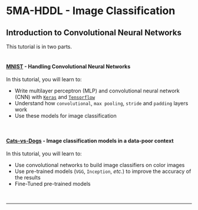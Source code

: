 # 5MA-HDDL - Image Classification
## Introduction to Convolutional Neural Networks


This tutorial is in two parts.
<br><br>

#### [MNIST](MNIST.ipynb) - Handling Convolutional Neural Networks

In this tutorial, you will learn to: 
* Write multilayer perceptron (MLP) and convolutional neural network (CNN) with [`Keras`](https://keras.io/) and [`Tensorflow`](https://www.tensorflow.org/)
* Understand how $\texttt{convolutional}$, $\texttt{max pooling}$, $\texttt{stride}$ and $\texttt{padding}$ layers work
* Use these models for image classification

<br>

#### [Cats-vs-Dogs](Cats-vs-Dogs.ipynb) - Image classification models in a data-poor context

In this tutorial, you will learn to:
* Use convolutional networks to  build image classifiers on color images
* Use pre-trained models ($\texttt{VGG}$, $\texttt{Inception}$, _etc._) to improve the accuracy of the results
* Fine-Tuned pre-trained models


<br>

---


